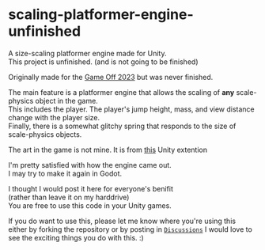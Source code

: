 # scaling-platformer-engine-unfinished
A size-scaling platformer engine made for Unity.  
This project is unfinished.  (and is not going to be finished)

Originally made for the [Game Off 2023](https://itch.io/jam/game-off-2023) but was never finished.  

The main feature is a platformer engine that allows the scaling of **any** scale-physics object in the game.  
This includes the player.
The player's jump height, mass, and view distance change with the player size.  
Finally, there is a somewhat glitchy spring that responds to the size of scale-physics objects.

The art in the game is not mine. It is from [this](https://assetstore.unity.com/packages/2d/characters/pixel-adventure-1-155360) Unity extention

I'm pretty satisfied with how the engine came out.  
I may try to make it again in Godot.  

I thought I would post it here for everyone's benifit  
(rather than leave it on my harddrive)  
You are free to use this code in your Unity games.  

If you do want to use this, please let me know where you're using this  
either by forking the repository or by posting in [`Discussions`](https://github.com/Walle10-0/scaling-platformer-engine-unfinished/discussions)
I would love to see the exciting things you do with this. :)
